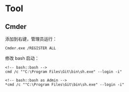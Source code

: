 # Tool

## Cmder

添加到右键，管理员运行：

```sh
Cmder.exe /REGISTER ALL
```

修改 bash 启动：

```
<!-- bash::bash -->
cmd /c ""C:\Program Files\Git\bin\sh.exe" --login -i"

<!-- bash::bash as Admin -->
*cmd /c ""C:\Program Files\Git\bin\sh.exe" --login -i"
```
